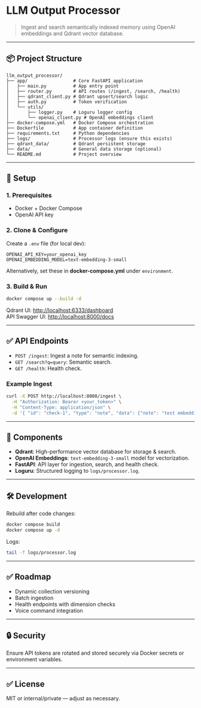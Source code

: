 # LLM Output Processor

> Ingest and search semantically indexed memory using OpenAI embeddings and Qdrant vector database.

---

## 📦 Project Structure

```
llm_output_processor/
├── app/                 # Core FastAPI application
│   ├── main.py          # App entry point
│   ├── router.py        # API routes (/ingest, /search, /health)
│   ├── qdrant_client.py # Qdrant upsert/search logic
│   ├── auth.py          # Token verification
│   └── utils/
│       ├── logger.py    # Loguru logger config
│       └── openai_client.py # OpenAI embeddings client
├── docker-compose.yml   # Docker Compose orchestration
├── Dockerfile           # App container definition
├── requirements.txt     # Python dependencies
├── logs/                # Processor logs (ensure this exists)
├── qdrant_data/         # Qdrant persistent storage
├── data/                # General data storage (optional)
└── README.md            # Project overview
```

---

## 🚀 Setup

### 1. Prerequisites
- Docker + Docker Compose
- OpenAI API key

### 2. Clone & Configure
Create a `.env` file (for local dev):
```
OPENAI_API_KEY=your_openai_key
OPENAI_EMBEDDING_MODEL=text-embedding-3-small
```

Alternatively, set these in **docker-compose.yml** under `environment`.

### 3. Build & Run
```bash
docker compose up --build -d
```

Qdrant UI: [http://localhost:6333/dashboard](http://localhost:6333/dashboard)  
API Swagger UI: [http://localhost:8000/docs](http://localhost:8000/docs)

---

## ✅ API Endpoints

- `POST /ingest`: Ingest a note for semantic indexing.
- `GET /search?q=query`: Semantic search.
- `GET /health`: Health check.

### Example Ingest
```bash
curl -X POST http://localhost:8000/ingest \
  -H "Authorization: Bearer <your_token>" \
  -H "Content-Type: application/json" \
  -d '{ "id": "check-1", "type": "note", "data": {"note": "test embedding"} }'
```

---

## 🧩 Components

- **Qdrant**: High-performance vector database for storage & search.
- **OpenAI Embeddings**: `text-embedding-3-small` model for vectorization.
- **FastAPI**: API layer for ingestion, search, and health check.
- **Loguru**: Structured logging to `logs/processor.log`.

---

## 🛠️ Development

Rebuild after code changes:
```bash
docker compose build
docker compose up -d
```

Logs:
```bash
tail -f logs/processor.log
```

---

## ✅ Roadmap
- Dynamic collection versioning
- Batch ingestion
- Health endpoints with dimension checks
- Voice command integration

---

## 🔒 Security
Ensure API tokens are rotated and stored securely via Docker secrets or environment variables.

---

## ✅ License
MIT or internal/private — adjust as necessary.
